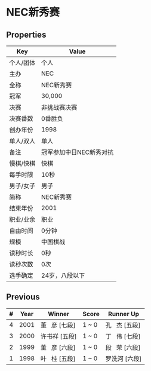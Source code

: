 # NEC新秀赛

## Properties

| Key | Value |
| --- | ----- |
| 个人/团体 | 个人 |
| 主办 | NEC |
| 全称 | NEC新秀赛 |
| 冠军 | 30,000 |
| 决赛 | 非挑战赛决赛 |
| 决赛番数 | 0番胜负 |
| 创办年份 | 1998 |
| 单人/双人 | 单人 |
| 备注 | 冠军参加中日NEC新秀对抗 |
| 慢棋/快棋 | 快棋 |
| 每手时限 | 10秒 |
| 男子/女子 | 男子 |
| 简称 | NEC新秀赛 |
| 结束年份 | 2001 |
| 职业/业余 | 职业 |
| 自由时间 | 0分钟 |
| 规模 | 中国棋战 |
| 读秒时长 | 0秒 |
| 读秒次数 | 0次 |
| 选手确定 | 24岁，八段以下 |

## Previous

| # | Year | Winner | Score | Runner Up |
| --- | --- | --- | --- | --- |
| 4 | 2001 | 董   彦 [七段] | 1 ~ 0 | 孔   杰 [五段] |
| 3 | 2000 | 许书祥 [五段] | 1 ~ 0 | 丁   伟 [七段] |
| 2 | 1999 | 董   彦 [六段] | 1 ~ 0 | 段   荣 [六段] |
| 1 | 1998 | 叶   桂 [五段] | 1 ~ 0 | 罗洗河 [六段] |

